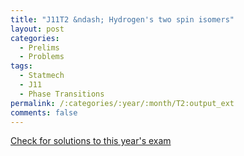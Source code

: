 ```yaml
---
title: "J11T2 &ndash; Hydrogen's two spin isomers"
layout: post
categories:
  - Prelims
  - Problems
tags:
  - Statmech
  - J11
  - Phase Transitions
permalink: /:categories/:year/:month/T2:output_ext
comments: false
---
```

<object data="2011J2T.pdf" type="application/pdf" width="100%" height="500"></object>
<div class="message"><a href='https://princetonprelim.com/prelim/26/'>Check for solutions to this year's exam</a></div>